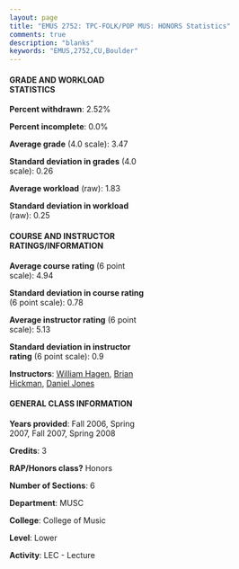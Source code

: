 ```yaml
---
layout: page
title: "EMUS 2752: TPC-FOLK/POP MUS: HONORS Statistics"
comments: true
description: "blanks"
keywords: "EMUS,2752,CU,Boulder"
---
```

<head>
<script src="https://ajax.googleapis.com/ajax/libs/jquery/2.1.3/jquery.min.js"></script>
<script src="https://dl.dropboxusercontent.com/s/pc42nxpaw1ea4o9/highcharts.js?dl=0"></script>
<!-- <script src="../assets/js/highcharts.js"></script> -->
<style type="text/css">@font-face {
	font-family: "Bebas Neue";
	src: url(https://www.filehosting.org/file/details/544349/BebasNeue Regular.otf) format("opentype");
	}
	h1.Bebas { 
		font-family: "Bebas Neue", Verdana, Tahoma;
	}
</style>
</head>
<body>
	<div id="container" style="float: right; width: 45%; height: 88%; margin-left: 2.5%; margin-right: 2.5%;"></div>
	<script language="JavaScript">
		$(document).ready(function() {
		var chart = {type: 'column'};
		var title = {text: 'Grade Distribution'};
		var xAxis = {categories: ['A','B','C','D','F'],crosshair: true};
		var yAxis = {min: 0,title: {text: 'Percentage'}};
		var tooltip = {headerFormat: '<center><b><span style="font-size:20px">{point.key}</span></b></center>',
		               pointFormat: '<td style="padding:0"><b>{point.y:.1f}%</b></td>',
		               footerFormat: '</table>',shared: true,useHTML: true};
		var plotOptions = {column: {pointPadding: 0.0,borderWidth: 0}};  
		var credits = {enabled: false};var series= [{name: 'Percent',data: [58.92,35.03,4.35,0.84,0.87,]}];
		var json = {};
		json.chart = chart;
		json.title = title;
		json.tooltip = tooltip;
		json.xAxis = xAxis;
		json.yAxis = yAxis;  
		json.series = series;
		json.plotOptions = plotOptions;  
		json.credits = credits;
		$('#container').highcharts(json);
	});
	</script>
</body>
			   
#### GRADE AND WORKLOAD STATISTICS

**Percent withdrawn**: 2.52%

**Percent incomplete**: 0.0%

**Average grade** (4.0 scale): 3.47

**Standard deviation in grades** (4.0 scale): 0.26

**Average workload** (raw): 1.83

**Standard deviation in workload** (raw): 0.25

#### COURSE AND INSTRUCTOR RATINGS/INFORMATION

**Average course rating** (6 point scale): 4.94

**Standard deviation in course rating** (6 point scale): 0.78

**Average instructor rating** (6 point scale): 5.13

**Standard deviation in instructor rating** (6 point scale): 0.9

**Instructors**: <a href='../../instructors/William_Hagen'>William Hagen</a>, <a href='../../instructors/Brian_Hickman'>Brian Hickman</a>, <a href='../../instructors/Daniel_Jones'>Daniel Jones</a>

#### GENERAL CLASS INFORMATION

**Years provided**: Fall 2006, Spring 2007, Fall 2007, Spring 2008

**Credits**: 3

**RAP/Honors class?** Honors

**Number of Sections**: 6

**Department**: MUSC

**College**: College of Music

**Level**: Lower

**Activity**: LEC - Lecture
